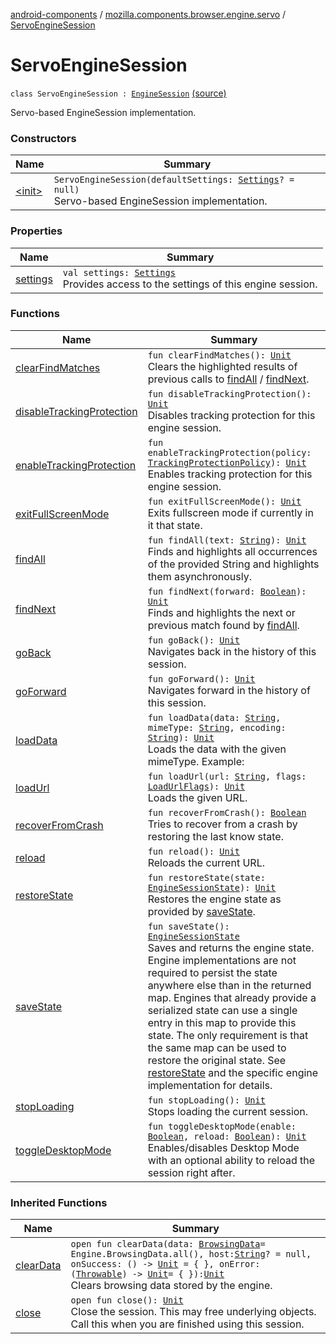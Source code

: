 [android-components](../../index.md) / [mozilla.components.browser.engine.servo](../index.md) / [ServoEngineSession](./index.md)

# ServoEngineSession

`class ServoEngineSession : `[`EngineSession`](../../mozilla.components.concept.engine/-engine-session/index.md) [(source)](https://github.com/mozilla-mobile/android-components/blob/master/components/browser/engine-servo/src/main/java/mozilla/components/browser/engine/servo/ServoEngineSession.kt#L20)

Servo-based EngineSession implementation.

### Constructors

| Name | Summary |
|---|---|
| [&lt;init&gt;](-init-.md) | `ServoEngineSession(defaultSettings: `[`Settings`](../../mozilla.components.concept.engine/-settings/index.md)`? = null)`<br>Servo-based EngineSession implementation. |

### Properties

| Name | Summary |
|---|---|
| [settings](settings.md) | `val settings: `[`Settings`](../../mozilla.components.concept.engine/-settings/index.md)<br>Provides access to the settings of this engine session. |

### Functions

| Name | Summary |
|---|---|
| [clearFindMatches](clear-find-matches.md) | `fun clearFindMatches(): `[`Unit`](https://kotlinlang.org/api/latest/jvm/stdlib/kotlin/-unit/index.html)<br>Clears the highlighted results of previous calls to [findAll](../../mozilla.components.concept.engine/-engine-session/find-all.md) / [findNext](../../mozilla.components.concept.engine/-engine-session/find-next.md). |
| [disableTrackingProtection](disable-tracking-protection.md) | `fun disableTrackingProtection(): `[`Unit`](https://kotlinlang.org/api/latest/jvm/stdlib/kotlin/-unit/index.html)<br>Disables tracking protection for this engine session. |
| [enableTrackingProtection](enable-tracking-protection.md) | `fun enableTrackingProtection(policy: `[`TrackingProtectionPolicy`](../../mozilla.components.concept.engine/-engine-session/-tracking-protection-policy/index.md)`): `[`Unit`](https://kotlinlang.org/api/latest/jvm/stdlib/kotlin/-unit/index.html)<br>Enables tracking protection for this engine session. |
| [exitFullScreenMode](exit-full-screen-mode.md) | `fun exitFullScreenMode(): `[`Unit`](https://kotlinlang.org/api/latest/jvm/stdlib/kotlin/-unit/index.html)<br>Exits fullscreen mode if currently in it that state. |
| [findAll](find-all.md) | `fun findAll(text: `[`String`](https://kotlinlang.org/api/latest/jvm/stdlib/kotlin/-string/index.html)`): `[`Unit`](https://kotlinlang.org/api/latest/jvm/stdlib/kotlin/-unit/index.html)<br>Finds and highlights all occurrences of the provided String and highlights them asynchronously. |
| [findNext](find-next.md) | `fun findNext(forward: `[`Boolean`](https://kotlinlang.org/api/latest/jvm/stdlib/kotlin/-boolean/index.html)`): `[`Unit`](https://kotlinlang.org/api/latest/jvm/stdlib/kotlin/-unit/index.html)<br>Finds and highlights the next or previous match found by [findAll](../../mozilla.components.concept.engine/-engine-session/find-all.md). |
| [goBack](go-back.md) | `fun goBack(): `[`Unit`](https://kotlinlang.org/api/latest/jvm/stdlib/kotlin/-unit/index.html)<br>Navigates back in the history of this session. |
| [goForward](go-forward.md) | `fun goForward(): `[`Unit`](https://kotlinlang.org/api/latest/jvm/stdlib/kotlin/-unit/index.html)<br>Navigates forward in the history of this session. |
| [loadData](load-data.md) | `fun loadData(data: `[`String`](https://kotlinlang.org/api/latest/jvm/stdlib/kotlin/-string/index.html)`, mimeType: `[`String`](https://kotlinlang.org/api/latest/jvm/stdlib/kotlin/-string/index.html)`, encoding: `[`String`](https://kotlinlang.org/api/latest/jvm/stdlib/kotlin/-string/index.html)`): `[`Unit`](https://kotlinlang.org/api/latest/jvm/stdlib/kotlin/-unit/index.html)<br>Loads the data with the given mimeType. Example: |
| [loadUrl](load-url.md) | `fun loadUrl(url: `[`String`](https://kotlinlang.org/api/latest/jvm/stdlib/kotlin/-string/index.html)`, flags: `[`LoadUrlFlags`](../../mozilla.components.concept.engine/-engine-session/-load-url-flags/index.md)`): `[`Unit`](https://kotlinlang.org/api/latest/jvm/stdlib/kotlin/-unit/index.html)<br>Loads the given URL. |
| [recoverFromCrash](recover-from-crash.md) | `fun recoverFromCrash(): `[`Boolean`](https://kotlinlang.org/api/latest/jvm/stdlib/kotlin/-boolean/index.html)<br>Tries to recover from a crash by restoring the last know state. |
| [reload](reload.md) | `fun reload(): `[`Unit`](https://kotlinlang.org/api/latest/jvm/stdlib/kotlin/-unit/index.html)<br>Reloads the current URL. |
| [restoreState](restore-state.md) | `fun restoreState(state: `[`EngineSessionState`](../../mozilla.components.concept.engine/-engine-session-state/index.md)`): `[`Unit`](https://kotlinlang.org/api/latest/jvm/stdlib/kotlin/-unit/index.html)<br>Restores the engine state as provided by [saveState](../../mozilla.components.concept.engine/-engine-session/save-state.md). |
| [saveState](save-state.md) | `fun saveState(): `[`EngineSessionState`](../../mozilla.components.concept.engine/-engine-session-state/index.md)<br>Saves and returns the engine state. Engine implementations are not required to persist the state anywhere else than in the returned map. Engines that already provide a serialized state can use a single entry in this map to provide this state. The only requirement is that the same map can be used to restore the original state. See [restoreState](../../mozilla.components.concept.engine/-engine-session/restore-state.md) and the specific engine implementation for details. |
| [stopLoading](stop-loading.md) | `fun stopLoading(): `[`Unit`](https://kotlinlang.org/api/latest/jvm/stdlib/kotlin/-unit/index.html)<br>Stops loading the current session. |
| [toggleDesktopMode](toggle-desktop-mode.md) | `fun toggleDesktopMode(enable: `[`Boolean`](https://kotlinlang.org/api/latest/jvm/stdlib/kotlin/-boolean/index.html)`, reload: `[`Boolean`](https://kotlinlang.org/api/latest/jvm/stdlib/kotlin/-boolean/index.html)`): `[`Unit`](https://kotlinlang.org/api/latest/jvm/stdlib/kotlin/-unit/index.html)<br>Enables/disables Desktop Mode with an optional ability to reload the session right after. |

### Inherited Functions

| Name | Summary |
|---|---|
| [clearData](../../mozilla.components.concept.engine/-engine-session/clear-data.md) | `open fun clearData(data: `[`BrowsingData`](../../mozilla.components.concept.engine/-engine/-browsing-data/index.md)` = Engine.BrowsingData.all(), host: `[`String`](https://kotlinlang.org/api/latest/jvm/stdlib/kotlin/-string/index.html)`? = null, onSuccess: () -> `[`Unit`](https://kotlinlang.org/api/latest/jvm/stdlib/kotlin/-unit/index.html)` = { }, onError: (`[`Throwable`](https://kotlinlang.org/api/latest/jvm/stdlib/kotlin/-throwable/index.html)`) -> `[`Unit`](https://kotlinlang.org/api/latest/jvm/stdlib/kotlin/-unit/index.html)` = { }): `[`Unit`](https://kotlinlang.org/api/latest/jvm/stdlib/kotlin/-unit/index.html)<br>Clears browsing data stored by the engine. |
| [close](../../mozilla.components.concept.engine/-engine-session/close.md) | `open fun close(): `[`Unit`](https://kotlinlang.org/api/latest/jvm/stdlib/kotlin/-unit/index.html)<br>Close the session. This may free underlying objects. Call this when you are finished using this session. |
